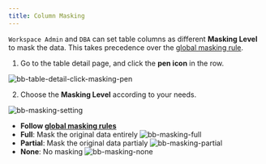 ```yaml
---
title: Column Masking
---
```


`Workspace Admin` and `DBA` can set table columns as different **Masking Level** to mask the data. This
takes precedence over the [global masking rule](../global-masking-rule).

1. Go to the table detail page, and click the **pen icon** in the row.

![bb-table-detail-click-masking-pen](/content/docs/security/data-masking/bb-table-detail-click-masking-pen.webp)

2. Choose the **Masking Level** according to your needs.

![bb-masking-setting](/content/docs/security/data-masking/bb-masking-setting.webp)

- **Follow [global masking rules](../global-masking-rule)**
- **Full**: Mask the original data entirely
  ![bb-masking-full](/content/docs/security/data-masking/bb-masking-full.webp)
- **Partial**: Mask the original data partialy
  ![bb-masking-partial](/content/docs/security/data-masking/bb-masking-partial.webp)
- **None**: No masking
  ![bb-masking-none](/content/docs/security/data-masking/bb-masking-none.webp)
